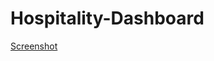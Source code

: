 # Hospitality-Dashboard
[Screenshot](https://github.com/alwintom96/Hospitality-Dashboard/blob/main/Screenshot%202025-05-21%20121730.png)

